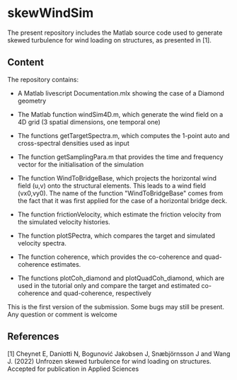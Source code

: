 # skewWindSim
The present repository includes the Matlab source code used to generate skewed turbulence for wind loading on structures, as presented in  [1].

## Content

The repository contains:

-    A Matlab livescript Documentation.mlx showing the case of a Diamond geometry

-    The Matlab function windSim4D.m, which generate the wind field on a 4D grid (3 spatial dimensions, one temporal one)

-    The functions getTargetSpectra.m, which computes the 1-point auto and cross-spectral densities used as input

-    The function getSamplingPara.m that provides the time and frequency vector for the initialisation of the simulation

-   The function WindToBridgeBase, which projects the horizontal wind field (u,v) onto the structural elements. This leads to a wind field (vx0,vy0). The name of the function "WindToBridgeBase" comes from the fact that it was first applied for the case of a horizontal bridge deck.

 -   The function frictionVelocity, which estimate the friction velocity from the simulated velocity histories.
 
 -   The function plotSPectra, which compares the target and simulated velocity spectra.
 
 -  The function coherence, which provides the co-coherence and quad-coherence estimates.
 
 -   The functions plotCoh_diamond and plotQuadCoh_diamond, which are used in the tutorial only and compare the target and estimated co-coherence and quad-coherence, respectively

This is the first version of the submission. Some bugs may still be present. Any question or comment is welcome

## References

[1] Cheynet E, Daniottì N, Bogunović Jakobsen J, Snæbjörnsson J and Wang J. (2022) Unfrozen skewed turbulence for wind loading on structures. Accepted for publication in Applied Sciences
